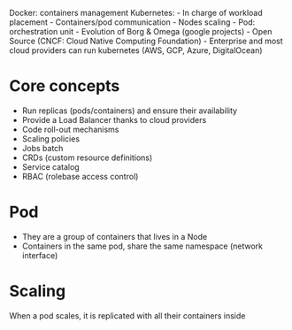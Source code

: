 Docker: containers management
Kubernetes:
    - In charge of workload placement
        - Containers/pod communication
        - Nodes scaling
        - Pod: orchestration unit
    - Evolution of Borg & Omega (google projects)
    - Open Source (CNCF: Cloud Native Computing Foundation)
    - Enterprise and most cloud providers can run kubernetes (AWS, GCP, Azure, DigitalOcean)

# Core concepts
- Run replicas (pods/containers) and ensure their availability
- Provide a Load Balancer thanks to cloud providers
- Code roll-out mechanisms
- Scaling policies
- Jobs batch
- CRDs (custom resource definitions)
- Service catalog
- RBAC (rolebase access control)

# Pod
- They are a group of containers that lives in a Node
- Containers in the same pod, share the same namespace (network interface)

# Scaling
When a pod scales, it is replicated with all their containers inside